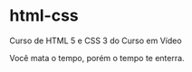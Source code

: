 # html-css
 Curso de HTML 5 e CSS 3 do Curso em Vídeo

 Você mata o tempo, porém o tempo te enterra.
